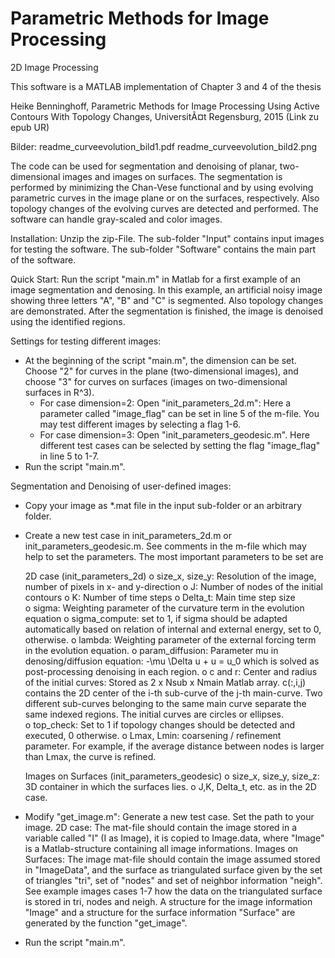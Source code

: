 # Parametric Methods for Image Processing

2D Image Processing

This software is a MATLAB implementation of Chapter 3 and 4 of the thesis 

Heike Benninghoff,
Parametric Methods for Image Processing Using Active Contours With Topology Changes,
UniversitÃ¤t Regensburg, 2015 (Link zu epub UR)

Bilder: readme_curveevolution_bild1.pdf
readme_curveevolution_bild2.png


The code can be used for segmentation and denoising of planar, two-dimensional images and images on surfaces. The segmentation is performed by minimizing the Chan-Vese functional and by using evolving parametric curves in the image plane or on the surfaces, respectively. Also topology changes of the evolving curves are detected and performed. The software can handle gray-scaled and color images. 


Installation:
Unzip the zip-File. The sub-folder "Input" contains input images for testing the software. The sub-folder "Software" contains the main part of the software. 


Quick Start: 
Run the script "main.m" in Matlab for a first example of an image segmentation and denosing. In this example, an artificial noisy image showing three letters "A", "B" and "C" is segmented. Also topology changes are demonstrated. After the segmentation is finished, the image is denoised using the identified regions. 


Settings for testing different images:
- At the beginning of the script "main.m", the dimension can be set. Choose "2" for curves in the plane (two-dimensional images), and choose "3" for curves on surfaces (images on two-dimensional surfaces in R^3). 
  - For case dimension=2: Open "init_parameters_2d.m": Here a parameter called "image_flag" can be set in line 5 of the m-file. You may test different images by selecting a flag 1-6. 
  - For case dimension=3: Open "init_parameters_geodesic.m". Here different test cases can be selected by setting the flag "image_flag" in line 5 to 1-7. 
- Run the script "main.m". 


Segmentation and Denoising of user-defined images:
- Copy your image as *.mat file in the input sub-folder or an arbitrary folder. 
- Create a new test case in init_parameters_2d.m or init_parameters_geodesic.m. See comments in the m-file which may help to set the parameters. The most important parameters to be set are 

   2D case (init_parameters_2d)
   o size_x, size_y: Resolution of the image, number of pixels in x- and y-direction
   o J: Number of nodes of the initial contours 
   o K: Number of time steps
   o Delta_t: Main time step size   
   o sigma: Weighting parameter of the curvature term in the evolution equation 
   o sigma_compute: set to 1, if sigma should be adapted automatically based on relation of internal and external energy, set to 0, otherwise.
   o lambda: Weighting parameter of the external forcing term in the evolution equation. 
   o param_diffusion: Parameter mu in denosing/diffusion equation: -\mu \Delta u + u = u_0 which is solved as post-processing denoising in each region.
   o c and r: Center and radius of the initial curves:
     Stored as 2 x Nsub x Nmain Matlab array. c(:,i,j) contains the 2D center of the i-th sub-curve of the j-th main-curve. Two different sub-curves belonging to the same main curve separate the same indexed regions. The initial curves are circles or ellipses.  
   o top_check: Set to 1 if topology changes should be detected and executed, 0 otherwise. 
   o Lmax, Lmin: coarsening / refinement parameter. For example, if the average distance between nodes is larger than Lmax, the curve is refined. 


   Images on Surfaces (init_parameters_geodesic)
   o size_x, size_y, size_z: 3D container in which the surfaces lies. 
   o J,K, Delta_t, etc. as in the 2D case. 
 

- Modify "get_image.m": Generate a new test case. Set the path to your image. 
  2D case: The mat-file should contain the image stored in a variable called "I" (I as Image), it is copied to Image.data, where "Image" is a Matlab-structure containing all image informations. 
  Images on Surfaces: The image mat-file should contain the image assumed stored in "ImageData", and the surface as triangulated surface given by the set of triangles "tri", set of "nodes" and set of neighbor information "neigh". See example images cases 1-7 how the data on the triangulated surface is stored in tri, nodes and neigh. A structure for the image information "Image" and a structure for the surface information "Surface" are generated by the function "get_image".   

- Run the script "main.m".
